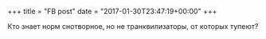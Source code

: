+++
title = "FB post"
date = "2017-01-30T23:47:19+00:00"
+++

Кто знает норм снотворное, но не транквилизаторы, от которых тупеют?



